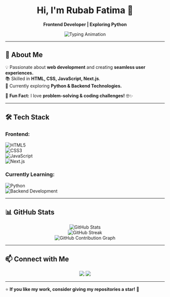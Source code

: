 <h1 align="center">Hi, I'm Rubab Fatima 👋</h1>

<p align="center">
  <b>Frontend Developer | Exploring Python</b>
</p>

<p align="center">
  <img src="https://readme-typing-svg.herokuapp.com?font=Fira+Code&size=22&pause=1000&color=3FB950&center=true&vCenter=true&width=500&lines=Frontend+Developer;Next.js+Learner;Exploring+Python;Passionate+About+Coding" alt="Typing Animation" />
</p>

---

## 🚀 About Me  
💡 Passionate about **web development** and creating **seamless user experiences.**  
📚 Skilled in **HTML, CSS, JavaScript, Next.js**.  
🐍 Currently exploring **Python & Backend Technologies.**  

📌 **Fun Fact:** I love **problem-solving & coding challenges!** 🤓✨  

---

## 🛠️ Tech Stack  
### **Frontend:**  
![HTML5](https://img.shields.io/badge/HTML5-%23E34F26.svg?style=flat&logo=html5&logoColor=white)  
![CSS3](https://img.shields.io/badge/CSS3-%231572B6.svg?style=flat&logo=css3&logoColor=white)  
![JavaScript](https://img.shields.io/badge/JavaScript-%23F7DF1E.svg?style=flat&logo=javascript&logoColor=black)  
![Next.js](https://img.shields.io/badge/Next.js-%23000000.svg?style=flat&logo=nextdotjs&logoColor=white)  

### **Currently Learning:**  
![Python](https://img.shields.io/badge/Python-%233776AB.svg?style=flat&logo=python&logoColor=white)  
![Backend Development](https://img.shields.io/badge/Backend%20Development-Exploring-blue)  

---

## 📊 GitHub Stats  
<p align="center">
  <img src="https://github-readme-stats.vercel.app/api?username=rubii22&show_icons=true&theme=radical" alt="GitHub Stats">
  <br>
  <img src="https://github-readme-streak-stats.herokuapp.com/?user=rubii22&theme=radical" alt="GitHub Streak">
  <br>
  <img src="https://github-profile-summary-cards.vercel.app/api/cards/profile-details?username=rubii22&theme=radical" alt="GitHub Contribution Graph">
</p>

---

## 📫 Connect with Me  
<p align="center">
  <a href="https://github.com/rubii22"><img src="https://img.shields.io/badge/GitHub-000000?style=flat&logo=github&logoColor=white" /></a>
  <a href="https://www.linkedin.com/in/rubab-fatima-3636242b5/"><img src="https://img.shields.io/badge/LinkedIn-0A66C2?style=flat&logo=linkedin&logoColor=white" /></a>
</p>

---

⭐ **If you like my work, consider giving my repositories a star!** 🌟

